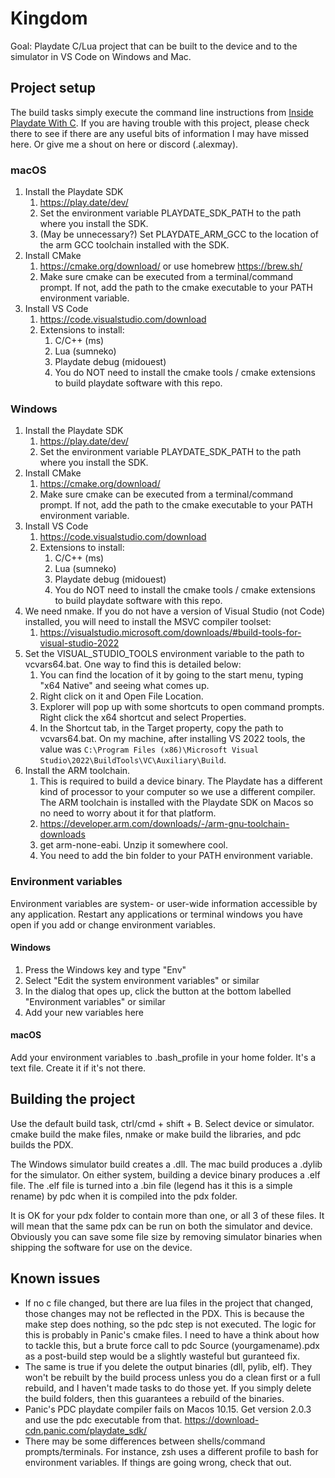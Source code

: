 # Kingdom

Goal: Playdate C/Lua project that can be built to the device and to the simulator in VS Code on Windows and Mac.

## Project setup

The build tasks simply execute the command line instructions from [Inside Playdate With C](https://sdk.play.date/2.1.1/Inside%20Playdate%20with%20C.html#_command_line). If you are having trouble with this project, please check there to see if there are any useful bits of information I may have missed here. Or give me a shout on here or discord (.alexmay).

### macOS

1. Install the Playdate SDK
    1. https://play.date/dev/
    2. Set the environment variable PLAYDATE_SDK_PATH to the path where you install the SDK.
    3. (May be unnecessary?) Set PLAYDATE_ARM_GCC to the location of the arm GCC toolchain installed with the SDK.
2. Install CMake
    1. https://cmake.org/download/ or use homebrew https://brew.sh/
    2. Make sure cmake can be executed from a terminal/command prompt. If not, add the path to the cmake executable to your PATH environment variable.
3. Install VS Code
    1. https://code.visualstudio.com/download
    2. Extensions to install: 
        1. C/C++ (ms)
        3. Lua (sumneko)
        4. Playdate debug (midouest)    
        5. You do NOT need to install the cmake tools / cmake extensions to build playdate software with this repo.

### Windows

1. Install the Playdate SDK
    1. https://play.date/dev/
    2. Set the environment variable PLAYDATE_SDK_PATH to the path where you install the SDK.
1. Install CMake
    1. https://cmake.org/download/ 
    2. Make sure cmake can be executed from a terminal/command prompt. If not, add the path to the cmake executable to your PATH environment variable.
3. Install VS Code
    1. https://code.visualstudio.com/download
    2. Extensions to install: 
        1. C/C++ (ms)
        3. Lua (sumneko)
        4. Playdate debug (midouest)    
        5. You do NOT need to install the cmake tools / cmake extensions to build playdate software with this repo.
1. We need nmake. If you do not have a version of Visual Studio (not Code) installed, you will need to install the MSVC compiler toolset:
    1. https://visualstudio.microsoft.com/downloads/#build-tools-for-visual-studio-2022
2. Set the VISUAL_STUDIO_TOOLS environment variable to the path to vcvars64.bat. One way to find this is detailed below:
    1. You can find the location of it by going to the start menu, typing "x64 Native" and seeing what comes up.
    2. Right click on it and Open File Location.
    4. Explorer will pop up with some shortcuts to open command prompts. Right click the x64 shortcut and select Properties.
    5. In the Shortcut tab, in the Target property, copy the path to vcvars64.bat. On my machine, after installing VS 2022 tools, the value was `C:\Program Files (x86)\Microsoft Visual Studio\2022\BuildTools\VC\Auxiliary\Build`.
1. Install the ARM toolchain.
    1. This is required to build a device binary. The Playdate has a different kind of processor to your computer so we use a different compiler. The ARM toolchain is installed with the Playdate SDK on Macos so no need to worry about it for that platform.
    1. https://developer.arm.com/downloads/-/arm-gnu-toolchain-downloads
    2. get arm-none-eabi. Unzip it somewhere cool.
    3. You need to add the bin folder to your PATH environment variable.

### Environment variables

Environment variables are system- or user-wide information accessible by any application. Restart any applications or terminal windows you have open if you add or change environment variables.

#### Windows

1. Press the Windows key and type "Env"
2. Select "Edit the system environment variables" or similar
3. In the dialog that opes up, click the button at the bottom labelled "Environment variables" or similar
4. Add your new variables here

#### macOS

Add your environment variables to .bash_profile in your home folder. It's a text file. Create it if it's not there.

## Building the project

Use the default build task, ctrl/cmd + shift + B. Select device or simulator. cmake build the make files, nmake or make build the libraries, and pdc builds the PDX.

The Windows simulator build creates a .dll. The mac build produces a .dylib for the simulator. On either system, building a device binary produces a .elf file. The .elf file is turned into a .bin file (legend has it this is a simple rename) by pdc when it is compiled into the pdx folder.

It is OK for your pdx folder to contain more than one, or all 3 of these files. It will mean that the same pdx can be run on both the simulator and device. Obviously you can save some file size by removing simulator binaries when shipping the software for use on the device.

## Known issues

* If no c file changed, but there are lua files in the project that changed, those changes may not be reflected in the PDX. This is because the make step does nothing, so the pdc step is not executed. The logic for this is probably in Panic's cmake files. I need to have a think about how to tackle this, but a brute force call to pdc Source (yourgamename).pdx as a post-build step would be a slightly wasteful but guranteed fix.
* The same is true if you delete the output binaries (dll, pylib, elf). They won't be rebuilt by the build process unless you do a clean first or a full rebuild, and I haven't made tasks to do those yet. If you simply delete the build folders, then this guarantees a rebuild of the binaries.
* Panic's PDC playdate compiler fails on Macos 10.15. Get version 2.0.3 and use the pdc executable from that. https://download-cdn.panic.com/playdate_sdk/
* There may be some differences between shells/command prompts/terminals. For instance, zsh uses a different profile to bash for environment variables. If things are going wrong, check that out.

